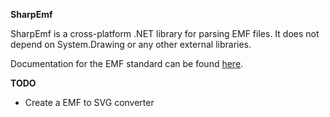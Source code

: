 **SharpEmf**

SharpEmf is a cross-platform .NET library for parsing EMF files. It does not depend on System.Drawing or any other external libraries.

Documentation for the EMF standard can be found [here](https://learn.microsoft.com/en-us/openspecs/windows_protocols/ms-emf).

**TODO**
- Create a EMF to SVG converter
